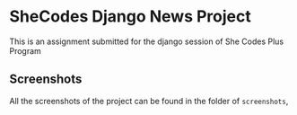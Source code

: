 # SheCodes Django News Project
This is an assignment submitted for the django session of She Codes Plus Program

## Screenshots
All the screenshots of the project can be found in the folder of `screenshots`,
